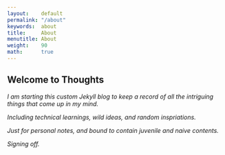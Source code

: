 ```yaml
---
layout:    default
permalink: "/about"
keywords:  about
title:     About
menutitle: About
weight:    90
math:      true
---
```


## Welcome to Thoughts


*I am starting this custom Jekyll blog to keep a record of all the intriguing things that come up in my mind.*

*Including technical learnings, wild ideas, and random inspriations.*

*Just for personal notes, and bound to contain juvenile and naive contents.*

*Signing off.*